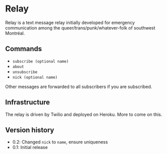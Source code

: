 # Relay

Relay is a text message relay initially developed for emergency communication among the queer/trans/punk/whatever-folk of southwest Montréal.

## Commands

* `subscribe (optional name)`
* `about`
* `unsubscribe`
* `nick (optional name)`

Other messages are forwarded to all subscribers if you are subscribed.

## Infrastructure

The relay is driven by Twilio and deployed on Heroku. More to come on this.

## Version history

* 0.2: Changed `nick` to `name`, ensure uniqueness
* 0.1: Initial release
